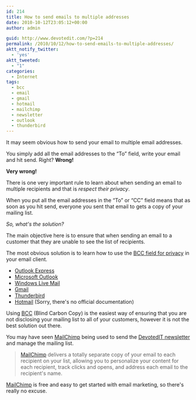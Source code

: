 ```yaml
---
id: 214
title: How to send emails to multiple addresses
date: 2010-10-12T23:05:12+00:00
author: admin

guid: http://www.devotedit.com/?p=214
permalink: /2010/10/12/how-to-send-emails-to-multiple-addresses/
aktt_notify_twitter:
  - 'yes'
aktt_tweeted:
  - "1"
categories:
  - Internet
tags:
  - bcc
  - email
  - gmail
  - hotmail
  - mailchimp
  - newsletter
  - outlook
  - thunderbird
---
```

It may seem obvious how to send your email to multiple email addresses.

You simply add all the email addresses to the &#8220;To&#8221; field, write your email and hit send. Right? **Wrong!**

**Very wrong!**

There is one very important rule to learn about when sending an email to multiple recipients and that is _respect their privacy_.

When you put all the email addresses in the &#8220;To&#8221; or &#8220;CC&#8221; field means that as soon as you hit send, everyone you sent that email to gets a copy of your mailing list.

_So, what's the solution?_

<!--more-->The main objective here is to ensure that when sending an email to a customer that they are unable to see the list of recipients.

The most obvious solution is to learn how to use the [BCC field for privacy](http://www.cs.rutgers.edu/~watrous/bcc-for-privacy.html) in your email client.

  * [Outlook Express](http://www.microsoft.com/athome/intouch/oetips.mspx)
  * [Microsoft Outlook](http://office.microsoft.com/en-us/outlook-help/use-bcc-effectively-HA001200237.aspx)
  * [Windows Live Mail](http://help.live.com/help.aspx?project=wl_mailv3&market=en-us&querytype=topic&query=outlookexpresslivev1_proc_sendmail.htm)
  * [Gmail](http://mail.google.com/support/bin/answer.py?answer=57143)
  * [Thunderbird](http://kb.mozillazine.org/BCC)
  * [Hotmail](http://email.about.com/od/windowslivehotmailtips/qt/et_add_bcc.htm) (Sorry, there's no official documentation)

Using [BCC](http://en.wikipedia.org/wiki/Blind_carbon_copy) (Blind Carbon Copy) is the easiest way of ensuring that you are not disclosing your mailing list to all of your customers, however it is not the best solution out there.

You may have seen [MailChimp](http://www.devotedit.com/mailchimp) being used to send the [DevotedIT newsletter](http://eepurl.com/bhPvD) and manage the mailing list.

> [MailChimp](http://www.devotedit.com/mailchimp) delivers a totally separate copy of your email to each recipient on your list, allowing you to personalize your content for each recipient, track clicks and opens, and address each email to the recipient's name.

[MailChimp](http://www.devotedit.com/mailchimp) is free and easy to get started with email marketing, so there's really no excuse.